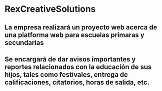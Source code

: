 # RexCreativeSolutions
## La empresa realizará un proyecto web acerca de una platforma web para escuelas primaras y secundarias
## Se encargará de dar avisos importantes y reportes relacionados con la educación de sus hijos, tales como festivales, entrega de calificaciones, citatorios, horas de salida, etc.
